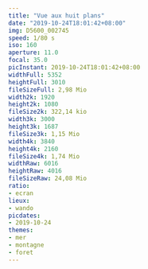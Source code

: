 ```yaml
---
title: "Vue aux huit plans"
date: "2019-10-24T18:01:42+08:00"
img: D5600_002745
speed: 1/80 s
iso: 160
aperture: 11.0
focal: 35.0
picInstant: 2019-10-24T18:01:42+08:00
widthFull: 5352
heightFull: 3010
fileSizeFull: 2,98 Mio
width2k: 1920
height2k: 1080
fileSize2k: 322,14 kio
width3k: 3000
height3k: 1687
fileSize3k: 1,15 Mio
width4k: 3840
height4k: 2160
fileSize4k: 1,74 Mio
widthRaw: 6016
heightRaw: 4016
fileSizeRaw: 24,08 Mio
ratio:
- ecran
lieux:
- wando
picdates:
- 2019-10-24
themes:
- mer
- montagne
- foret
---
```


